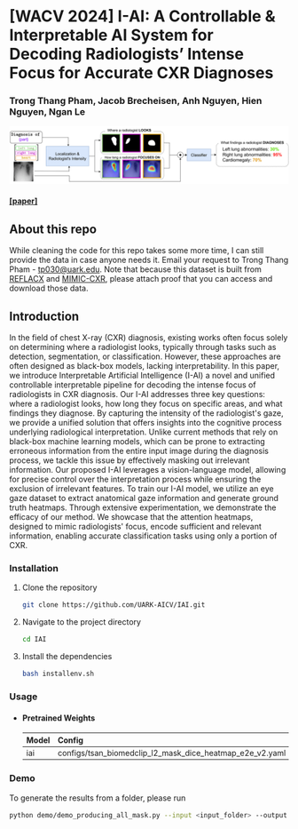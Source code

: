 # [WACV 2024] I-AI: A Controllable & Interpretable AI System for Decoding Radiologists’ Intense Focus for Accurate CXR Diagnoses

### Trong Thang Pham, Jacob Brecheisen, Anh Nguyen, Hien Nguyen, Ngan Le
![](imgs/Overview.png)
#### [[paper]](https://arxiv.org/abs/2309.13550)

## About this repo
While cleaning the code for this repo takes some more time, I can still provide the data in case anyone needs it. Email your request to Trong Thang Pham - tp030@uark.edu. Note that because this dataset is built from [REFLACX](https://physionet.org/content/reflacx-xray-localization/1.0.0/) and [MIMIC-CXR](https://physionet.org/content/mimic-cxr/2.0.0/), please attach proof that you can access and download those data. 

## Introduction

In the field of chest X-ray (CXR) diagnosis, existing works often focus solely on determining where a radiologist looks, typically through tasks such as detection, segmentation, or classification. However, these approaches are often designed as black-box models, lacking interpretability. In this paper, we introduce Interpretable Artificial Intelligence (I-AI) a novel and unified controllable interpretable pipeline for decoding the intense focus of radiologists in CXR diagnosis. Our I-AI addresses three key questions: where a radiologist looks, how long they focus on specific areas, and what findings they diagnose. By capturing the intensity of the radiologist's gaze, we provide a unified solution that offers insights into the cognitive process underlying radiological interpretation. Unlike current methods that rely on black-box machine learning models, which can be prone to extracting erroneous information from the entire input image during the diagnosis process, we tackle this issue by effectively masking out irrelevant information. Our proposed I-AI leverages a vision-language model, allowing for precise control over the interpretation process while ensuring the exclusion of irrelevant features.
To train our I-AI model, we utilize an eye gaze dataset to extract anatomical gaze information and generate ground truth heatmaps. Through extensive experimentation, we demonstrate the efficacy of our method. We showcase that the attention heatmaps, designed to mimic radiologists' focus, encode sufficient and relevant information, enabling accurate classification tasks using only a portion of CXR. 


### Installation
1. Clone the repository
    ```sh
    git clone https://github.com/UARK-AICV/IAI.git
    ```
2. Navigate to the project directory
    ```sh
    cd IAI
    ```
3. Install the dependencies
    ```sh
    bash installenv.sh
    ```



### Usage


- #### Pretrained Weights

  |Model|Config |Weights|
  |-----|-------|---|
  |iai|configs/tsan_biomedclip_l2_mask_dice_heatmap_e2e_v2.yaml | [onedrive](https://uark-my.sharepoint.com/:u:/g/personal/tp030_uark_edu/EYcAXbcARnBJu2f4Lr1yO2EBWVXd3GlKnjTT6e3XpmIuOA?e=tlnmDE)|

### Demo
To generate the results from a folder, please run 
```bash
python demo/demo_producing_all_mask.py --input <input_folder> --output <output_folder> --config <config_file> --weights <weights_file>
```

